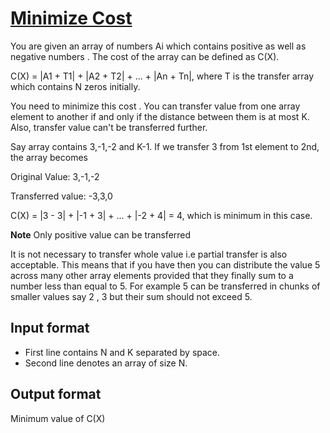 # [Minimize Cost][link]

You are given an array of numbers Ai which contains positive as well as negative numbers . The cost of the array can be defined as C(X).

C(X) = |A1 + T1| + |A2 + T2| + ... + |An + Tn|, where T is the transfer array which contains N zeros initially.

You need to minimize this cost . You can transfer value from one array element to another if and only if the distance between them is at most K. Also, transfer value can't be transferred further.

Say array contains 3,-1,-2 and K-1. If we transfer 3 from 1st element to 2nd, the array becomes

Original Value: 3,-1,-2

Transferred value: -3,3,0

C(X) = |3 - 3| + |-1 + 3| + ... + |-2 + 4| = 4, which is minimum in this case.

**Note** Only positive value can be transferred

It is not necessary to transfer whole value i.e partial transfer is also acceptable. This means that if you have
then you can distribute the value 5 across many other array elements provided that they finally sum to a number less than equal to 5. For example 5 can be transferred in chunks of smaller values say 2 , 3 but their sum should not exceed 5.

## Input format

- First line contains N and K separated by space.
- Second line denotes an array of size N.

## Output format

Minimum value of C(X)

[link]: https://www.hackerearth.com/practice/basic-programming/input-output/basics-of-input-output/practice-problems/algorithm/minimise-cost-89b54cb9/
